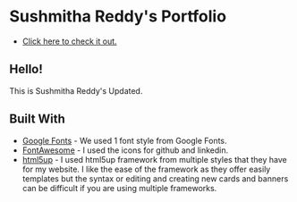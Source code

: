 # Sushmitha Reddy's Portfolio

* [Click here to check it out.]()

## Hello!

This is Sushmitha Reddy's Updated.

## Built With

* [Google Fonts](https://fonts.google.com/) - We used 1 font style from Google Fonts.
* [FontAwesome](https://fontawesome.com/) - I used the icons for github and linkedin.
* [html5up](https://html5up.net/) - I used html5up framework from multiple styles that they have for my website. I like the ease of the framework as they offer easily templates but the syntax or editing and creating new cards and banners can be difficult if you are using multiple frameworks. 
 


